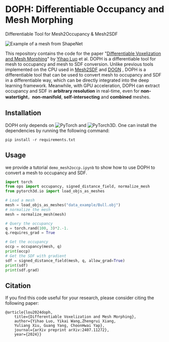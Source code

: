 # DOPH: Differentiable Occupancy and Mesh Morphing
Differentiable Tool for Mesh2Occupancy &amp; Mesh2SDF 

![Example of a mesh from ShapeNet](data_example/Doph.png)


This repository contains the code for the paper "[Differentiable Voxelization and Mesh Morphing](https://arxiv.org/abs/2407.11272)"  by [Yihao Luo](https://github.com/Luo-Yihao) et al. DOPH is a differentiable tool for mesh to occupancy and mesh to SDF conversion. Unlike previous tools implemented on the CPU used in [Mesh2SDF](https://pypi.org/project/mesh2sdf/) and [DOGN](https://github.com/microsoft/DualOctreeGNN) , DOPH is a differentiable tool that can be used to convert mesh to occupancy and SDF in a differentiable way, which can be directly integrated into the deep learning framework. Meanwhile, with GPU acceleration, DOPH can extract occupancy and SDF in **arbitrary resolution** in real-time, even for **non-watertight**，**non-manifold**, **self-intersecting** and **combined** meshes.

## Installation

DOPH only depends on ![PyTorch](https://img.shields.io/badge/PyTorch-2.0-blue.svg) and ![PyTorch3D](https://img.shields.io/badge/PyTorch3D-0.7.5-blue.svg). One can install the dependencies by running the following command:
```setup
pip install -r requirements.txt
```

## Usage
we provide a tutorial `demo_mesh2occp.ipynb` to show how to use DOPH to convert a mesh to occupancy and SDF.
```python
import torch
from ops import occupancy, signed_distance_field, normalize_mesh
from pytorch3d.io import load_objs_as_meshes

# Load a mesh
mesh = load_objs_as_meshes("data_example/Bull.obj")
# normalize the mesh
mesh = normalize_mesh(mesh)

# Query the occupancy
q = torch.rand(100, 3)*2.-1.
q.requires_grad = True

# Get the occupancy
occp = occupancy(mesh, q)
print(occp)
# Get the SDF with gradient
sdf = signed_distance_field(mesh, q, allow_grad=True)
print(sdf)
print(sdf.grad)
```

## Citation
If you find this code useful for your research, please consider citing the following paper:
```
@article{lou2024doph,
    title={Differentiable Voxelization and Mesh Morphing},
    author={Yihao Luo, Yikai Wang,Zhengrui Xiang,
    Yuliang Xiu, Guang Yang, ChoonHwai Yap},
    journal={arXiv preprint arXiv:2407.11272},
    year={2024}} 
```
